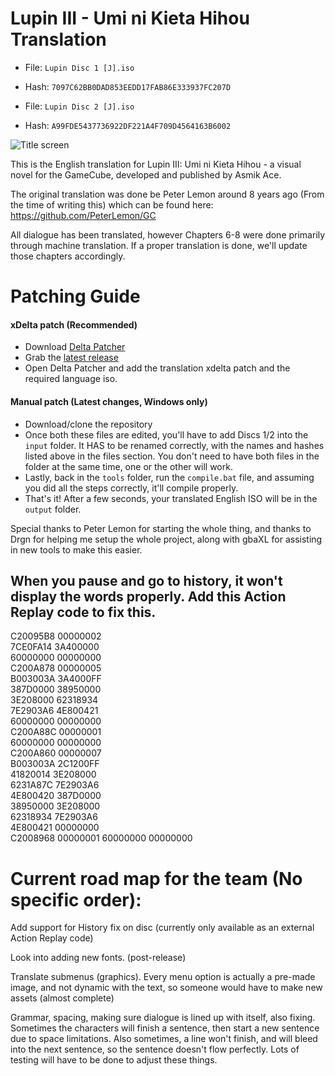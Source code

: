 # Lupin III - Umi ni Kieta Hihou Translation
- File: `Lupin Disc 1 [J].iso`
- Hash: `7097C62BB0DAD853EEDD17FAB86E333937FC207D`

- File: `Lupin Disc 2 [J].iso`
- Hash: `A99FDE5437736922DF221A4F709D4564163B6002`

![Title screen](https://github.com/DOL-Translations/lupin-III/assets/81663474/0924f239-467f-48b3-a74c-0692e0fa7790)

This is the English translation for Lupin III: Umi ni Kieta Hihou - a visual novel for the GameCube, developed and published by Asmik Ace.

The original translation was done be Peter Lemon around 8 years ago (From the time of writing this) which can be found here: https://github.com/PeterLemon/GC

All dialogue has been translated, however Chapters 6-8 were done primarily through machine translation. If a proper translation is done, we'll update those chapters accordingly.

# Patching Guide

#### xDelta patch (Recommended)
- Download [Delta Patcher](https://www.romhacking.net/utilities/704/)
- Grab the [latest release](https://github.com/DOL-Translations/kururin-squash/releases/latest/)
- Open Delta Patcher and add the translation xdelta patch and the required language iso.
#### Manual patch (Latest changes, Windows only)
- Download/clone the repository
- Once both these files are edited, you'll have to add Discs 1/2 into the `input` folder. It HAS to be renamed correctly, with the names and hashes listed above in the files section. You don't need to have both files in the folder at the same time, one or the other will work. 
- Lastly, back in the `tools` folder, run the `compile.bat` file, and assuming you did all the steps correctly, it'll compile properly.
- That's it! After a few seconds, your translated English ISO will be in the `output` folder. 

Special thanks to Peter Lemon for starting the whole thing, and thanks to Drgn for helping me setup the whole project, along with gbaXL for assisting in new tools to make this easier.


## When you pause and go to history, it won't display the words properly. Add this Action Replay code to fix this. 

C20095B8 00000002 <br />
7CE0FA14 3A400000 <br />
60000000 00000000 <br />
C200A878 00000005 <br />
B003003A 3A4000FF <br />
387D0000 38950000 <br />
3E208000 62318934 <br />
7E2903A6 4E800421 <br />
60000000 00000000 <br />
C200A88C 00000001 <br />
60000000 00000000 <br />
C200A860 00000007 <br />
B003003A 2C1200FF <br />
41820014 3E208000 <br />
6231A87C 7E2903A6 <br />
4E800420 387D0000 <br />
38950000 3E208000 <br />
62318934 7E2903A6 <br />
4E800421 00000000 <br />
C2008968 00000001
60000000 00000000

# Current road map for the team (No specific order):

Add support for History fix on disc (currently only available as an external Action Replay code)

Look into adding new fonts. (post-release)

Translate submenus (graphics). Every menu option is actually a pre-made image, and not dynamic with the text, so someone would have to make new assets (almost complete)

Grammar, spacing, making sure dialogue is lined up with itself, also fixing. Sometimes the characters will finish a sentence, then start a new sentence due to space limitations. Also sometimes, a line won't
finish, and will bleed into the next sentence, so the sentence doesn't flow perfectly. Lots of testing will have to be done to adjust these things. 